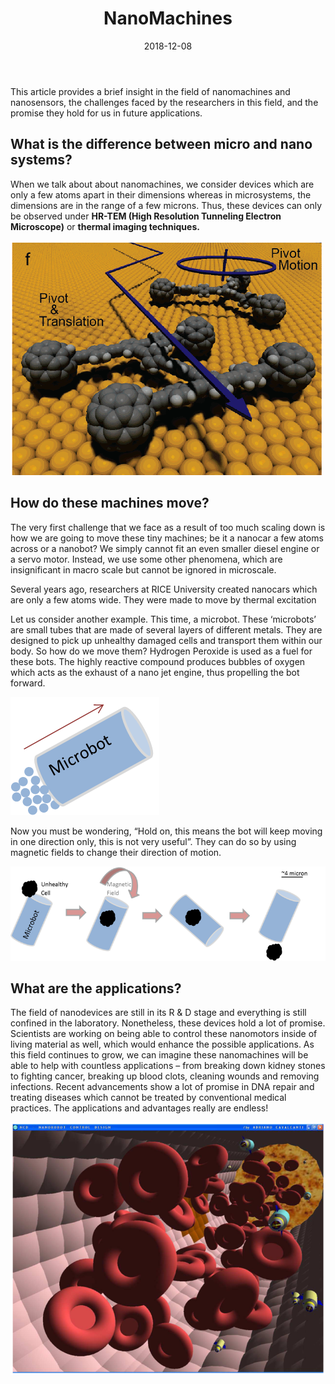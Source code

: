 ﻿---
layout: post
title: "NanoMachines"
author_github: ShaswataBose
date: 2018-12-08
image: '/assets/img/'
description: 'How do we make machines using just a few atoms? What are the potential application of these tiny devices?'
tags:
- MEMS
- NEMS
- Nanotechnology
- Biomedics
categories:
- Piston
github_username: 'ShaswataBose'
use_math: true
comments: false
---

This article provides a brief insight in the field of nanomachines and nanosensors, the challenges faced by the researchers in this field, and the promise they hold for us in future applications.

## What is the difference between micro and nano systems?
When we talk about about nanomachines, we consider devices which are only a few atoms apart in their dimensions whereas in microsystems, the dimensions are in the range of a few microns. Thus, these devices can only be observed under **HR-TEM (High Resolution Tunneling Electron Microscope)** or **thermal imaging techniques.**

![A nano car developed by RICE University](/blog/assets/img/nanomachines/2-nanocars.png)

##  **How do these machines move?**
The very first challenge that we face as a result of too much scaling down is how we are going to move these tiny machines; be it a nanocar a few atoms across or a nanobot? We simply cannot fit an even smaller diesel engine or a servo motor. Instead, we use some other phenomena, which are insignificant in macro scale but cannot be ignored in microscale.

Several years ago, researchers at RICE University created nanocars which are only a few atoms wide. They were made to move by thermal excitation

Let us consider another example. This time, a microbot. These ‘microbots’ are small tubes that are made of several layers of different metals. They are designed to pick up unhealthy damaged cells and transport them within our body. So how do we move them? Hydrogen Peroxide is used as a fuel for these bots. The highly reactive compound produces bubbles of oxygen which acts as the exhaust of a nano jet engine, thus propelling the bot forward.

![Locomotion of a microbot](/blog/assets/img/nanomachines/3-microbot.png)

Now you must be wondering, “Hold on, this means the bot will keep moving in one direction only, this is not very useful”. They can do so by using magnetic fields to change their direction of motion.

![A microbot changing its direction](/blog/assets/img/nanomachines/4-microbots-carrying-cells1.png)

## **What are the applications?**

The field of nanodevices are still in its R & D stage and everything is still confined in the laboratory. Nonetheless, these devices hold a lot of promise. Scientists are working on being able to control these nanomotors inside of living material as well, which would enhance the possible applications. As this field continues to grow, we can imagine these nanomachines will be able to help with countless applications – from breaking down kidney stones to fighting cancer, breaking up blood clots, cleaning wounds and removing infections. Recent advancements show a lot of promise in DNA repair and treating diseases which cannot be treated by conventional medical practices. The applications and advantages really are endless!

![Nanobots in bloodstream](/blog/assets/img/nanomachines/sensors-08-02932f6.png)